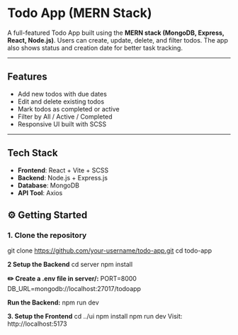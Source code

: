 #  Todo App (MERN Stack)

A full-featured Todo App built using the **MERN stack (MongoDB, Express, React, Node.js)**. Users can create, update, delete, and filter todos. The app also shows status and creation date for better task tracking.

---

##  Features

- Add new todos with due dates
- Edit and delete existing todos
- Mark todos as completed or active
- Filter by All / Active / Completed
- Responsive UI built with SCSS

---

##  Tech Stack

- **Frontend**: React + Vite + SCSS
- **Backend**: Node.js + Express.js
- **Database**: MongoDB
- **API Tool**: Axios

## ⚙️ Getting Started

### 1. Clone the repository

git clone https://github.com/your-username/todo-app.git
cd todo-app

**2 Setup the Backend**
cd server
npm install

**✏️ Create a .env file in server/:**
PORT=8000
DB_URL=mongodb://localhost:27017/todoapp


**Run the Backend:**
npm run dev

**3. Setup the Frontend**
cd ../ui
npm install
npm run dev
Visit: http://localhost:5173

